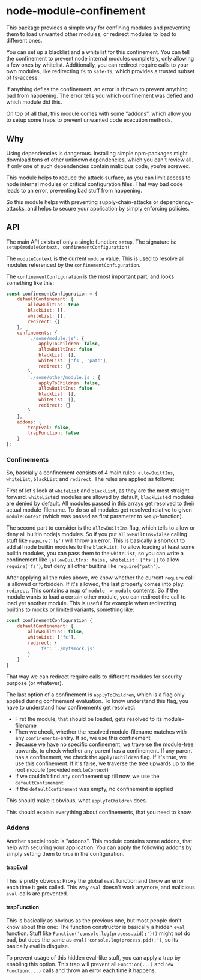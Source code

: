# node-module-confinement

This package provides a simple way for confining modules and preventing them to load unwanted other modules,
or redirect modules to load to different ones.

You can set up a blacklist and a whitelist for this confinement. You can tell the confinement to prevent node
internal modules completely, only allowing a few ones by whitelist. Additionally, you can redirect require calls
to your own modules, like redirecting `fs` to `safe-fs`, which provides a trusted subset of fs-access.

If anything defies the confinement, an error is thrown to prevent anything bad from happening. The error tells
you which confinement was defied and which module did this.

On top of all that, this module comes with some "addons", which allow you to setup some traps to prevent unwanted
code execution methods.

## Why

Using dependencies is dangerous. Installing simple npm-packages might download tons of other unknown dependencies,
which you can't review all. If only one of such dependencies contain malicious code, you're screwed.

This module helps to reduce the attack-surface, as you can limit access to node internal modules or critical configuration
files. That way bad code leads to an error, preventing bad stuff from happening.

So this module helps with preventing supply-chain-attacks or dependency-attacks, and helps to secure your application
by simply enforcing policies.

## API

The main API exists of only a single function: `setup`. The signature is: `setup(moduleContext, confinementConfiguration)`

The `moduleContext` is the current `module` value. This is used to resolve all modules referenced by the
`confinementConfiguration`.

The `confinementConfiguration` is the most important part, and looks something like this:

```js
const confinementConfiguration = {
    defaultConfinement: {
        allowBuiltIns: true
        blackList: [],
        whiteList: [],
        redirect: {}
    },
    confinements: {
        './some/module.js': {
            applyToChildren: false,
            allowBuiltIns: false
            blackList: [],
            whiteList: ['fs', 'path'],
            redirect: {}
        },
        './some/other/module.js': {
            applyToChildren: false,
            allowBuiltIns: false
            blackList: [],
            whiteList: [],
            redirect: {}
        }
    },
    addons: {
        trapEval: false,
        trapFunction: false
    }
};
```

### Confinements

So, bascially a confinement consists of 4 main rules: `allowBuiltIns`, `whiteList`, `blackList` and `redirect`. The rules are applied as follows:

First of let's look at `whiteList` and `blackList`, as they are the most straight forward. `whiteList`ed modules are allowed by
default, `blackList`ed modules are denied by default. All modules passed in this arrays get resolved to their actual module-filename.
To do so all modules get resolved relative to given `moduleContext` (which was passed as first parameter to `setup`-function).

The second part to consider is the `allowBuiltIns` flag, which tells to allow or deny all builtin nodejs modules. So if you put `allowBuiltIns=false`
calling stuff like `require('fs')` will throw an error. This is basically a shortcut to add all node builtin modules to the `blackList`. To allow
loading at least some builtin modules, you can pass them to the `whiteList`, so you can write a confinement like `{allowBuiltIns: false, whiteList: ['fs']}`
to allow `require('fs')`, but deny all other builtins like `require('path')`.

After applying all the rules above, we know whether the current `require` call is allowed or forbidden. If it's allowed, the last property comes into
play: `redirect`. This contains a map of `module -> module` contents. So if the module wants to load a certain other module, you can redirect the call to
load yet another module. This is useful for example when redirecting builtins to mocks or limited variants, something like:

```js
const confinementConfiguration {
    defaultConfinement: {
        allowBuiltIns: false,
        whiteList: ['fs'],
        redirect: {
            'fs': './myfsmock.js'
        }
    }
}
```

That way we can redirect require calls to different modules for security purpose (or whatever).

The last option of a confinement is `applyToChildren`, which is a flag only applied during confinement evaluation. To know understand
this flag, you have to understand how confinements get resolved:

* First the module, that should be loaded, gets resolved to its module-filename
* Then we check, whether the resolved module-filename matches with any `confinements`-entry. If so, we use this confinement
* Because we have no specific confinement, we traverse the module-tree upwards, to check whether any parent has a confinement.
If any parent has a confinement, we check the `applyToChildren` flag. If it's true, we use this confinement. If it's false,
we traverse the tree upwards up to the root module (provided `moduleContext`)
* If we couldn't find any confinement up till now, we use the `defaultConfinement`
* If the `defaultConfinement` was empty, no confinement is applied

This should make it obvious, what `applyToChildren` does.

This should explain everything about confinements, that you need to know.

### Addons

Another special topic is "addons". This module contains some addons, that help with securing your application. You can apply the
following addons by simply setting them to `true` in the configuration.

#### trapEval

This is pretty obvious: Proxy the global `eval` function and throw an error each time it gets called. This way `eval` doesn't work
anymore, and malicious `eval`-calls are prevented.

#### trapFunction

This is basically as obvious as the previous one, but most people don't know about this one: The function constructor is basically
a hidden `eval` function. Stuff like `Function('console.log(process.pid);')()` might not do bad, but does the same as
`eval('console.log(process.pid);')`, so its basically eval in disguise.

To prevent usage of this hidden eval-like stuff, you can apply a trap by enabling this option. This trap will prevent all `Function(...)`
and `new Function(...)` calls and throw an error each time it happens.

